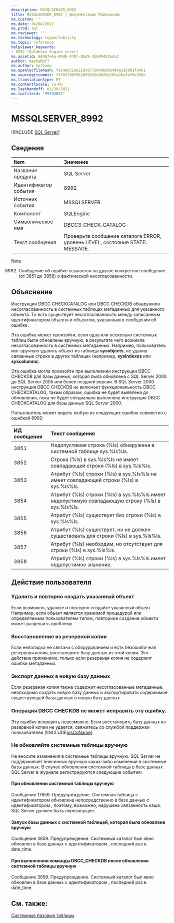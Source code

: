 ```yaml
---
description: MSSQLSERVER_8992
title: MSSQLSERVER_8992 | Документация Майкрософт
ms.custom: ''
ms.date: 04/04/2017
ms.prod: sql
ms.reviewer: ''
ms.technology: supportability
ms.topic: reference
helpviewer_keywords:
- 8992 (Database Engine error)
ms.assetid: 68467e6a-09d8-478f-8bd9-3bb09453ada3
author: MashaMSFT
ms.author: mathoma
ms.openlocfilehash: fa54a631a021dc07728490dde490a326901fa4b1
ms.sourcegitcommit: 33f0f190f962059826e002be165a2bef4f9e350c
ms.translationtype: HT
ms.contentlocale: ru-RU
ms.lasthandoff: 01/30/2021
ms.locfileid: "99194032"
---
```

# <a name="mssqlserver_8992"></a>MSSQLSERVER_8992
 [!INCLUDE [SQL Server](../../includes/applies-to-version/sqlserver.md)]
  
## <a name="details"></a>Сведения  
  
|Item|Значение|
|:---|:---|
|Название продукта|SQL Server|  
|Идентификатор события|8992|  
|Источник события|MSSQLSERVER|  
|Компонент|SQLEngine|  
|Символическое имя|DBCC3_CHECK_CATALOG|  
|Текст сообщения|Проверьте сообщение каталога ERROR, уровень LEVEL, состояние STATE: MESSAGE.|  

> [!NOTE]
> 8992. Сообщение об ошибке ссылается на другое конкретное сообщение (от 3851 до 3858) о фактической несогласованности.

## <a name="explanation"></a>Объяснение  
Инструкции DBCC CHECKCATALOG или DBCC CHECKDB обнаружили несогласованность в системных таблицах метаданных для указанного объекта. То есть существует несогласованность между записанным идентификатором объекта и объектом, указанным в сообщении об ошибке.  
  
Эта ошибка может произойти, если одна или несколько системных таблиц были обновлены вручную, в результате чего возникла несогласованность в системных метаданных. Например, пользователь мог вручную удалить объект из таблицы **sysobjects**, не удалив связанные строки в других таблицах (например, **sysindexes** или **syscolumns**).  
  
Эта ошибка могла произойти при выполнении инструкции DBCC CHECKDB для базы данных, которая была обновлена с SQL Server 2000 до SQL Server 2005 или более поздней версии. В SQL Server 2000 инструкция DBCC CHECKDB не включает функциональность DBCC CHECKCATALOG, таким образом, ошибка не будет выявлена до обновления, пока не будет специально выполнена инструкция DBCC CHECKCATALOG для базы данных SQL Server 2000.  
  
Пользователь может видеть любую из следующих ошибок совместно с ошибкой 8992:  

|ИД сообщения|Текст сообщения|
|:---|:---|
|3851|Недопустимая строка (%ls) обнаружена в системной таблице sys.%ls%ls.|
|3852|Строка (%ls) в sys.%ls%ls не имеет совпадающей строки (%ls) в sys.%ls%ls.|
|3853|Атрибут (%ls) строки (%ls) в sys.%ls%ls не имеет совпадающей строки (%ls) в sys.%ls%ls.|
|3854|Атрибут (%ls) строки (%ls) в sys.%ls%ls имеет недопустимую совпадающую строку (%ls) в sys.%ls%ls.|
|3855|Атрибут (%ls) существует без строки (%ls) в sys.%ls%ls.|
|3856|Атрибут (%ls) существует, но не должен существовать для строки (%ls) в sys.%ls%ls.|
|3857|Атрибут (%ls) необходим, но отсутствует для строки (%ls) в sys.%ls%ls.|
|3858|Атрибут (%ls) строки (%ls) в sys.%ls%ls имеет недопустимое значение.|

## <a name="user-action"></a>Действие пользователя  
  
### <a name="drop-and-re-create-the-specified-object"></a>Удалить и повторно создать указанный объект  
Если возможно, удалите и повторно создайте указанный объект. Например, если объект является хранимой процедурой или определяемым пользователем типом, повторное создание объекта может разрешить проблему.  
  
### <a name="restore-from-backup"></a>Восстановление из резервной копии  
Если неполадка не связана с оборудованием и есть безошибочная резервная копия, восстановите базу данных из этой копии. Это действие применимо, только если резервная копия не содержит ошибки метаданных.  
  
### <a name="export-the-data-to-a-new-database"></a>Экспорт данных в новую базу данных  
Если резервная копия также содержит несогласованные метаданные, необходимо создать новую базу данных и экспортировать содержимое существующей базы данных в новую базу данных.  
  
### <a name="dbcc-checkdb-cannot-repair-this-error"></a>Операция DBCC CHECKDB не может исправить эту ошибку.  
Эту ошибку исправить невозможно.  Если восстановить базу данных из резервной копии не удается, свяжитесь со службой поддержки пользователей [!INCLUDE[msCoName](../../includes/msconame-md.md)].  
  
### <a name="do-not-manually-update-system-tables"></a>Не обновляйте системные таблицы вручную  

Не вносите изменения в системные таблицы вручную. SQL Server не поддерживает внесенных вручную каких-либо изменений в системные базы данных. В случае обновления системной таблицы в базе данных SQL Server в журнале регистрируются следующие события:

#### <a name="when-a-system-table-is-manually-updated"></a>При обновлении системной таблицы вручную

Сообщение 17659. Предупреждение. Системная таблица с идентификатором <id> обновлена непосредственно в базе данных с идентификатором <id>, поэтому, возможно, нарушена связанность кэша. SQL Server должен быть перезапущен.

#### <a name="starting-a-database-with-a-system-table-that-was-manually-updated"></a>Запуск базы данных с системной таблицей, которая была обновлена вручную

Сообщение 3859. Предупреждение. Системный каталог был явно обновлен в базе данных с идентификатором <id>, последний раз в date_time.

#### <a name="when-you-execute-the-dbcc_checkdb-command-after-a-system-table-is-manually-updated"></a>При выполнении команды DBCC_CHECKDB после обновления системной таблицы вручную

Сообщение 3859. Предупреждение. Системный каталог был явно обновлен в базе данных с идентификатором <id>, последний раз в date_time.  

## <a name="see-also"></a>См. также:

[Системные базовые таблицы](../system-tables/system-base-tables.md)
  
